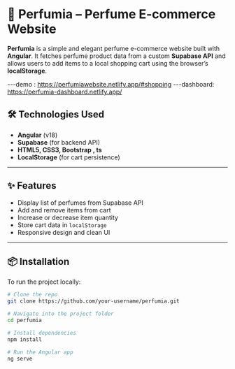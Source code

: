 # 🌸 Perfumia – Perfume E-commerce Website

**Perfumia** is a simple and elegant perfume e-commerce website built with **Angular**. It fetches perfume product data from a custom **Supabase API** and allows users to add items to a local shopping cart using the browser’s **localStorage**.

---demo :  https://perfumiawebsite.netlify.app/#shopping
---dashboard: https://perfumia-dashboard.netlify.app/

## 🛠️ Technologies Used

- **Angular** (v18)
- **Supabase** (for backend API)
- **HTML5, CSS3, Bootstrap , ts**
- **LocalStorage** (for cart persistence)

---

## ✨ Features

- Display list of perfumes from Supabase API
- Add and remove items from cart
- Increase or decrease item quantity
- Store cart data in `localStorage`
- Responsive design and clean UI

---

## 📦 Installation

To run the project locally:

```bash
# Clone the repo
git clone https://github.com/your-username/perfumia.git

# Navigate into the project folder
cd perfumia

# Install dependencies
npm install

# Run the Angular app
ng serve
